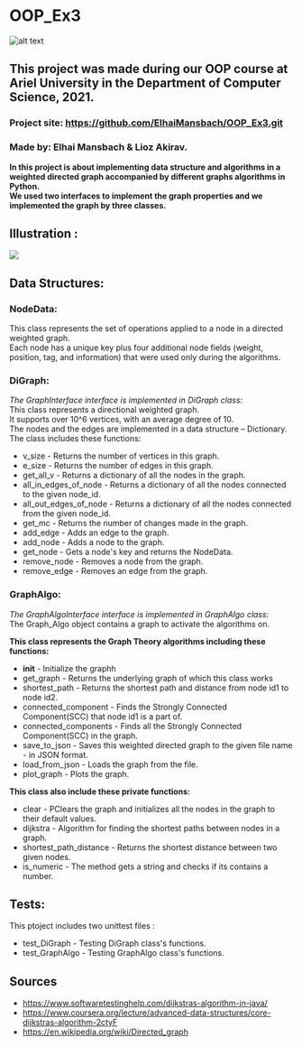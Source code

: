 # OOP_Ex3
![alt text](https://i.ibb.co/MpFkXKD/LOGO-1.jpg)

## This project was made during our OOP course at Ariel University in the Department of Computer Science, 2021.

### Project site: https://github.com/ElhaiMansbach/OOP_Ex3.git

### Made by: Elhai Mansbach & Lioz Akirav.

**In this project is about implementing data structure and algorithms in a weighted directed graph accompanied by different graphs algorithms in Python.<br/>
We used two interfaces to implement the graph properties and we implemented the graph by three classes.<br/>**

## Illustration :


![](https://miro.medium.com/max/1228/1*OUqMXd2jmLprCqWULLll8w.gif)


## Data Structures:

### NodeData:<br/>
This class represents the set of operations applied to a node in a directed weighted graph.<br/>
Each node has a unique key plus four additional node fields (weight, position, tag, and information) that were used only during the algorithms.<br/>

### DiGraph:<br/>
*The GraphInterface interface is implemented in DiGraph class:*<br/>
This class represents a directional weighted graph.<br/>
It supports over 10^6 vertices, with an average degree of 10.<br/>
The nodes and the edges are implemented in a data structure – Dictionary.<br/>
The class includes these functions:
* v_size - Returns the number of vertices in this graph.
* e_size - Returns the number of edges in this graph.
* get_all_v - Returns a dictionary of all the nodes in the graph.
* all_in_edges_of_node - Returns a dictionary of all the nodes connected to the given node_id.
* all_out_edges_of_node - Returns a dictionary of all the nodes connected from the given node_id.
* get_mc - Returns the number of changes made in the graph.
* add_edge - Adds an edge to the graph.
* add_node - Adds a node to the graph.
* get_node - Gets a node's key and returns the NodeData.
* remove_node - Removes a node from the graph.
* remove_edge - Removes an edge from the graph.


### GraphAlgo:<br/>
*The GraphAlgoInterface interface is implemented in GraphAlgo class:*<br/>
The Graph_Algo object contains a graph to activate the algorithms on.<br/>

**This class represents the Graph Theory algorithms including these functions:**<br/>
* __init__ - Initialize the graphh<br/>
* get_graph - Returns the underlying graph of which this class works<br/>
* shortest_path - Returns the shortest path and distance from node id1 to node id2.<br/>
* connected_component - Finds the Strongly Connected Component(SCC) that node id1 is a part of.<br/>
* connected_components - Finds all the Strongly Connected Component(SCC) in the graph.<br/>
* save_to_json - Saves this weighted directed graph to the given file name - in JSON format.<br/>
* load_from_json - Loads the graph from the file.<br/>
* plot_graph - Plots the graph.<br/>

**This class also include these private functions:**<br/>
* clear - PClears the graph and initializes all the nodes in the graph to their default values.<br/>
* dijkstra - Algorithm for finding the shortest paths between nodes in a graph.<br/>
* shortest_path_distance - Returns the shortest distance between two given nodes.<br/>
* is_numeric - The method gets a string and checks if its contains a number.<br/>



## Tests:

This ptoject includes two unittest files :
* test_DiGraph - Testing DiGraph class's functions.
* test_GraphAlgo - Testing GraphAlgo class's functions.


 ## Sources ##
 * https://www.softwaretestinghelp.com/dijkstras-algorithm-in-java/
 * https://www.coursera.org/lecture/advanced-data-structures/core-dijkstras-algorithm-2ctyF
 * https://en.wikipedia.org/wiki/Directed_graph

